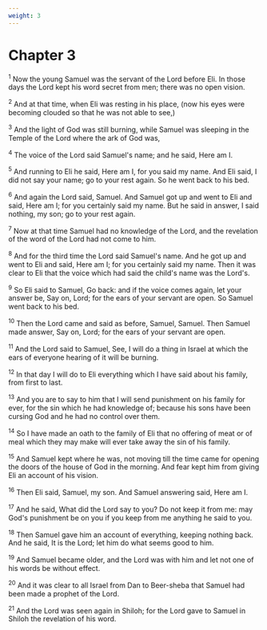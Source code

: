 ```yaml
---
weight: 3
---
```


# Chapter 3

<sup>1</sup> Now the young Samuel was the servant of the Lord before Eli. In those days the Lord kept his word secret from men; there was no open vision. 

<sup>2</sup> And at that time, when Eli was resting in his place, (now his eyes were becoming clouded so that he was not able to see,) 

<sup>3</sup> And the light of God was still burning, while Samuel was sleeping in the Temple of the Lord where the ark of God was, 

<sup>4</sup> The voice of the Lord said Samuel's name; and he said, Here am I. 

<sup>5</sup> And running to Eli he said, Here am I, for you said my name. And Eli said, I did not say your name; go to your rest again. So he went back to his bed. 

<sup>6</sup> And again the Lord said, Samuel. And Samuel got up and went to Eli and said, Here am I; for you certainly said my name. But he said in answer, I said nothing, my son; go to your rest again. 

<sup>7</sup> Now at that time Samuel had no knowledge of the Lord, and the revelation of the word of the Lord had not come to him. 

<sup>8</sup> And for the third time the Lord said Samuel's name. And he got up and went to Eli and said, Here am I; for you certainly said my name. Then it was clear to Eli that the voice which had said the child's name was the Lord's. 

<sup>9</sup> So Eli said to Samuel, Go back: and if the voice comes again, let your answer be, Say on, Lord; for the ears of your servant are open. So Samuel went back to his bed. 

<sup>10</sup> Then the Lord came and said as before, Samuel, Samuel. Then Samuel made answer, Say on, Lord; for the ears of your servant are open. 

<sup>11</sup> And the Lord said to Samuel, See, I will do a thing in Israel at which the ears of everyone hearing of it will be burning. 

<sup>12</sup> In that day I will do to Eli everything which I have said about his family, from first to last. 

<sup>13</sup> And you are to say to him that I will send punishment on his family for ever, for the sin which he had knowledge of; because his sons have been cursing God and he had no control over them. 

<sup>14</sup> So I have made an oath to the family of Eli that no offering of meat or of meal which they may make will ever take away the sin of his family. 

<sup>15</sup> And Samuel kept where he was, not moving till the time came for opening the doors of the house of God in the morning. And fear kept him from giving Eli an account of his vision. 

<sup>16</sup> Then Eli said, Samuel, my son. And Samuel answering said, Here am I. 

<sup>17</sup> And he said, What did the Lord say to you? Do not keep it from me: may God's punishment be on you if you keep from me anything he said to you. 

<sup>18</sup> Then Samuel gave him an account of everything, keeping nothing back. And he said, It is the Lord; let him do what seems good to him. 

<sup>19</sup> And Samuel became older, and the Lord was with him and let not one of his words be without effect. 

<sup>20</sup> And it was clear to all Israel from Dan to Beer-sheba that Samuel had been made a prophet of the Lord. 

<sup>21</sup> And the Lord was seen again in Shiloh; for the Lord gave to Samuel in Shiloh the revelation of his word. 


